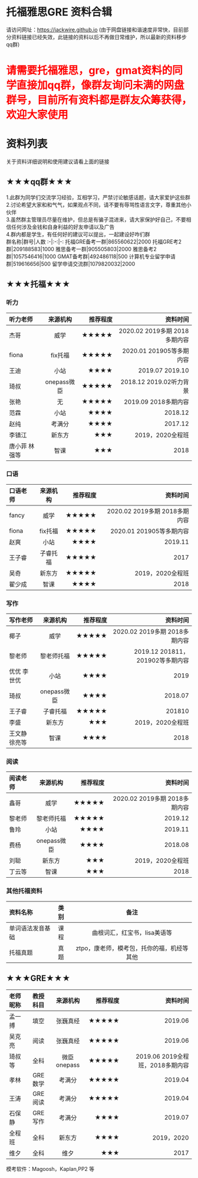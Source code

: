 # 托福雅思GRE 资料合辑

请访问网址：https://jackwire.github.io (由于网盘链接和谐速度非常快，目前部分资料链接已经失效，此链接的资料以后不再做日常维护，所以最新的资料移步qq群)

# <label style="color:red">请需要托福雅思，gre，gmat资料的同学直接加qq群，像群友询问未满的网盘群号，目前所有资料都是群友众筹获得，欢迎大家使用</label>

# 资料列表
关于资料详细说明和使用建议请看上面的链接

## ★★★qq群★★★
1.此群为同学们交流学习经验，互相学习，严禁讨论敏感话题，请大家爱护这些群 </br>
2.讨论希望大家和和气气，如果观点不同，请不要有辱骂性语言文字，尊重其他小伙伴 </br>
3.虽然群主管理员尽量在维护，但总是有骗子混进来，请大家保护好自己，不要相信任何涉及金钱和自身利益的好友申请以及广告 </br>
4.群内都是学生，有任何好的建议可以提出，一起建设好咋们群 </br>
群名称|群号|人数
:-|:-:|-:
托福GRE备考一群|865560622|2000
托福GRE考2群|209188583|1000
雅思备考一群|905505803|2000
雅思备考2群|1057546416|1000
GMAT备考群|492486118|500
计算机专业留学申请群|519616656|500
留学申请交流群|1079820032|2000

## ★★★托福★★★
### 听力
听力老师|来源机构|推荐程度|资料时间
:-|:-:|-:|-:
杰哥|威学|★★★★★|2020.02 2019多期 2018多期内容
fiona|fix托福|★★★★★|2020.01 201905等多期内容
王迪|小站|★★★★|2019.07 2019.10
琦叔|onepass微臣|★★★★★|2018.12 2019.02听力背景
张艳|无|★★★★★|2019.09 2018多期内容
范霖|小站|★★★★|2018.12
赵纯|考满分|★★★★|2017.12
李镇江|新东方|★★★|2019，2020全程班
唐小菲 林强等|智课|★★★|2018

### 口语
口语老师|来源机构|推荐程度|资料时间
:-|:-:|-:|-:
fancy|威学|★★★★★|2020.02 2019多期 2018多期内容
fiona|fix托福|★★★★★|2020.01 201905等多期内容
赵爽|小站|★★★★|2019.11 
王子睿|子睿托福|★★★★★|2017
吴奇|新东方|★★★★★|2019，2020全程班
翟少成|智课|★★★★|2018

### 写作
写作老师|来源机构|推荐程度|资料时间
:-|:-:|-:|-:
椰子|威学|★★★★★|2020.02 2019多期 2018多期内容
黎老师|黎老师托福|★★★★★|2019.12 201811，201902等多期内容
优优 李世优|小站|★★★★|2019 
琦叔|onepass微臣|★★★★|2018.07
王子睿|子睿托福|★★★★★|201810
李盛|新东方|★★★|2019，2020全程班
王文静 徐亮等|智课|★★★★|2018

### 阅读
阅读老师|来源机构|推荐程度|资料时间
:-|:-:|-:|-:
鑫哥|威学|★★★★★|2020.02 2019多期 2018多期内容
黎老师|黎老师托福|★★★★★|2019.12 
鲁玲|小站|★★★★|2019.11 
费杨|onepass微臣|★★★★|2018.08
刘聪|新东方|★★★|2019，2020全程班
丁云等|智课|★★★|2018

### 其他托福资料
资料名称|类别|备注
:-|:-|:-:
单词语法发音基础|课程|曲根词汇，红宝书，lisa美语等
托福真题|真题|ztpo，康老师，模考包，托你的福，机经等其他


## ★★★GRE★★★
老师昵称|教授科目|来源机构|推荐程度|资料时间
:-|:-:|:-:|-:|-:
孟一搏|填空|张巍真经|★★★★★|2019.06
吴克亮|阅读|张巍真经|★★★★★|2019.06
琦叔等|全科|微臣onepass|★★★★★|2019.06 2019全程班，2018多期内容
孝林|GRE数学|考满分|★★★★★|2019.04
王涛|GRE阅读|考满分|★★★★★|2019.04
石保静|GRE写作|考满分|★★★★|2019.07
全程班|全科|新东方|★★★★|2019，2020
维夕|全科|维夕|★★★|2017

模考软件：Magoosh，Kaplan,PP2 等